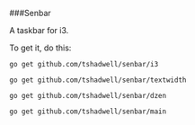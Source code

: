 ###Senbar

A taskbar for i3.

To get it, do this:

`go get github.com/tshadwell/senbar/i3`

`go get github.com/tshadwell/senbar/textwidth`

`go get github.com/tshadwell/senbar/dzen`

`go get github.com/tshadwell/senbar/main`
